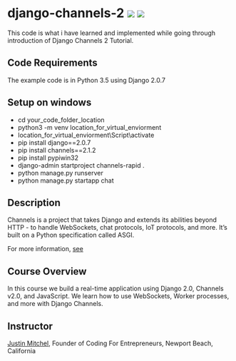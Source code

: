 # django-channels-2 [![](https://img.shields.io/github/license/sourcerer-io/hall-of-fame.svg?colorB=ff0000)](https://github.com/rsanimesh/django-channels-2/blob/master/LICENSE)  [![](https://img.shields.io/badge/Rahul-Sinha-brightgreen.svg?colorB=ff0000)](https://rahulkrsinha.github.io/)
This code is what i have learned and implemented while going through introduction of Django Channels 2 Tutorial.

## Code Requirements
The example code is in Python 3.5 using Django 2.0.7

## Setup on windows

* cd your_code_folder_location
* python3 -m venv location_for_virtual_enviorment
* location_for_virtual_enviorment\Script\activate
* pip install django==2.0.7
* pip install channels==2.1.2
* pip install pypiwin32
* django-admin startproject channels-rapid .
* python manage.py runserver
* python manage.py startapp chat

## Description

Channels is a project that takes Django and extends its abilities beyond HTTP - to handle WebSockets, chat protocols, IoT protocols, and more.
It’s built on a Python specification called ASGI.

For more information, [see](https://channels.readthedocs.io/en/latest/)

## Course Overview

In this course we build a real-time application using Django 2.0, Channels v2.0, and JavaScript. We learn how to use WebSockets, Worker processes, and more with Django Channels.

## Instructor

[Justin Mitchel](https://www.youtube.com/watch?v=RVH05S1qab8&t=83s), Founder of Coding For Entrepreneurs, Newport Beach, California